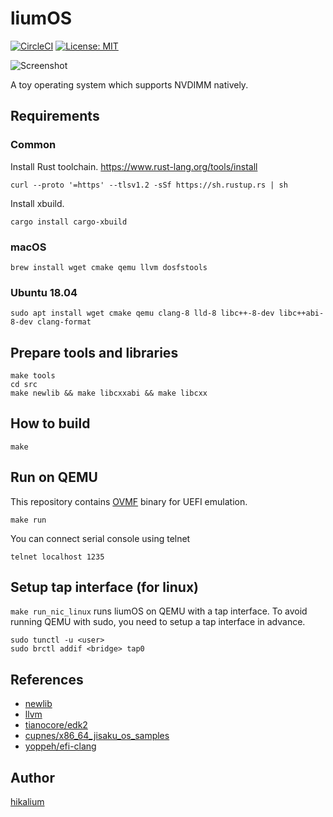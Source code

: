 # liumOS


[![CircleCI](https://circleci.com/gh/hikalium/liumos.svg?style=svg)](https://circleci.com/gh/hikalium/liumos)
[![License: MIT](https://img.shields.io/badge/License-MIT-yellow.svg)](https://opensource.org/licenses/MIT)

![Screenshot](https://github.com/hikalium/liumos/blob/master/docs/2019-11-24.png)


A toy operating system which supports NVDIMM natively.

## Requirements

### Common
Install Rust toolchain. https://www.rust-lang.org/tools/install
```
curl --proto '=https' --tlsv1.2 -sSf https://sh.rustup.rs | sh
```

Install xbuild.
```
cargo install cargo-xbuild
```

### macOS

```
brew install wget cmake qemu llvm dosfstools
```

### Ubuntu 18.04

```
sudo apt install wget cmake qemu clang-8 lld-8 libc++-8-dev libc++abi-8-dev clang-format
```

## Prepare tools and libraries
```
make tools
cd src
make newlib && make libcxxabi && make libcxx
```

## How to build

```
make
```

## Run on QEMU

This repository contains [OVMF](https://github.com/tianocore/tianocore.github.io/wiki/OVMF) binary for UEFI emulation.

```
make run
```

You can connect serial console using telnet

```
telnet localhost 1235
```

## Setup tap interface (for linux)

`make run_nic_linux` runs liumOS on QEMU with a tap interface.
To avoid running QEMU with sudo, you need to setup a tap interface in advance.

```
sudo tunctl -u <user>
sudo brctl addif <bridge> tap0
```

## References
- [newlib](https://sourceware.org/newlib/)
- [llvm](https://llvm.org/)
- [tianocore/edk2](https://github.com/tianocore/edk2)
- [cupnes/x86_64_jisaku_os_samples](https://github.com/cupnes/x86_64_jisaku_os_samples)
- [yoppeh/efi-clang](https://github.com/yoppeh/efi-clang)

## Author
[hikalium](https://github.com/hikalium)
